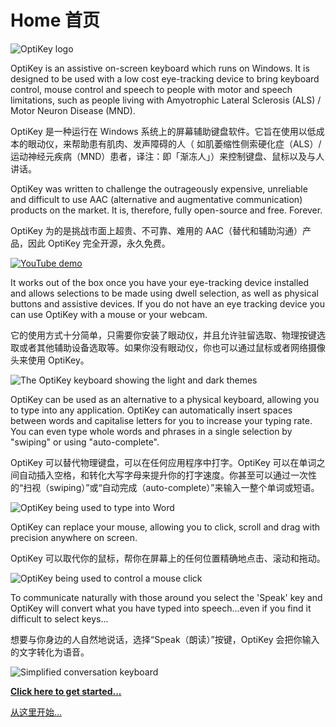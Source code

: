 Home
首页
======


![OptiKey logo](https://github.com/JuliusSweetland/OptiKey/blob/gh-pages/images/OptiKey-logo-600x200.png)

OptiKey is an assistive on-screen keyboard which runs on Windows. It is designed to be used with a low cost eye-tracking device to bring keyboard control, mouse control and speech to people with motor and speech limitations, such as people living with Amyotrophic Lateral Sclerosis (ALS) / Motor Neuron Disease (MND).

OptiKey 是一种运行在 Windows 系统上的屏幕辅助键盘软件。它旨在使用以低成本的眼动仪，来帮助患有肌肉、发声障碍的人（ 如肌萎缩性侧索硬化症（ALS）/运动神经元疾病（MND）患者，译注：即「渐冻人」）来控制键盘、鼠标以及与人讲话。

OptiKey was written to challenge the outrageously expensive, unreliable and difficult to use AAC (alternative and augmentative communication) products on the market. It is, therefore, fully open-source and free. Forever.

OptiKey 为的是挑战市面上超贵、不可靠、难用的 AAC（替代和辅助沟通）产品，因此 OptiKey 完全开源，永久免费。

[![YouTube demo](https://github.com/JuliusSweetland/OptiKey/blob/gh-pages/images/OptiKey-YouTube.png)](https://www.youtube.com/watch?v=HLkyORh7vKk "OptiKey demo")

It works out of the box once you have your eye-tracking device installed and allows selections to be made using dwell selection, as well as physical buttons and assistive devices. If you do not have an eye tracking device you can use OptiKey with a mouse or your webcam.

它的使用方式十分简单，只需要你安装了眼动仪，并且允许驻留选取、物理按键选取或者其他辅助设备选取等。如果你没有眼动仪，你也可以通过鼠标或者网络摄像头来使用 OptiKey。

![The OptiKey keyboard showing the light and dark themes](https://github.com/JuliusSweetland/OptiKey/blob/gh-pages/images/Keyboards_Alpha_Showing_Light_And_Dark_Themes.png)

OptiKey can be used as an alternative to a physical keyboard, allowing you to type into any application. OptiKey can automatically insert spaces between words and capitalise letters for you to increase your typing rate. You can even type whole words and phrases in a single selection by "swiping" or using "auto-complete".

OptiKey 可以替代物理键盘，可以在任何应用程序中打字。OptiKey 可以在单词之间自动插入空格，和转化大写字母来提升你的打字速度。你甚至可以通过一次性的“扫视（swiping）”或“自动完成（auto-complete）”来输入一整个单词或短语。

![OptiKey being used to type into Word](https://github.com/JuliusSweetland/OptiKey/blob/gh-pages/images/Typing_Into_Word.png)

OptiKey can replace your mouse, allowing you to click, scroll and drag with precision anywhere on screen.

OptiKey 可以取代你的鼠标，帮你在屏幕上的任何位置精确地点击、滚动和拖动。

![OptiKey being used to control a mouse click](https://github.com/JuliusSweetland/OptiKey/blob/gh-pages/images/Clicking_On_Magnified_Folder.png)

To communicate naturally with those around you select the 'Speak' key and OptiKey will convert what you have typed into speech...even if you find it difficult to select keys...

想要与你身边的人自然地说话，选择“Speak（朗读）”按键，OptiKey 会把你输入的文字转化为语音。

![Simplified conversation keyboard](https://github.com/JuliusSweetland/OptiKey/blob/gh-pages/images/Simplified_Alpha_small.png)

[**Click here to get started...**](https://github.com/JuliusSweetland/OptiKey/wiki/Get-Started)

[从这里开始...](https://github.com/JuliusSweetland/OptiKey/wiki/Get-Started)
